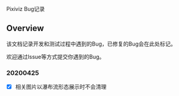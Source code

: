 Pixiviz Bug记录

## Overview

该文档记录开发和测试过程中遇到的Bug，已修复的Bug会在此处标记。

欢迎通过Issue等方式提交你遇到的Bug。

### 20200425

- [x] 相关图片以瀑布流形态展示时不会清理
